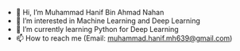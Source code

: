 - 👋 Hi, I’m Muhammad Hanif Bin Ahmad Nahan
- 👀 I’m interested in Machine Learning and Deep Learning
- 🌱 I’m currently learning Python for Deep Learning
- 📫 How to reach me (Email: muhammad.hanif.mh639@gmail.com)

<!---
Kunimitsu97/Kunimitsu97 is a ✨ special ✨ repository because its `README.md` (this file) appears on your GitHub profile.
You can click the Preview link to take a look at your changes.
--->
